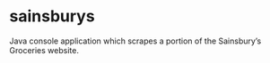 # sainsburys
 Java console application which scrapes a portion of the Sainsbury’s Groceries website.
